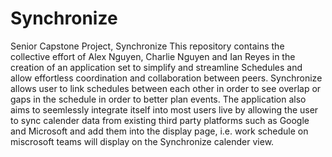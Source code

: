 # Synchronize
Senior Capstone Project, Synchronize
This repository contains the collective effort of Alex Nguyen, Charlie Nguyen and
Ian Reyes in the creation of an application set to simplify and streamline 
Schedules and allow effortless coordination and collaboration between peers.
Synchronize allows user to link schedules between each other in order to see 
overlap or gaps in the schedule in order to better plan events. The application 
also aims to seemlessly integrate itself into most users live by allowing the user
to sync calender data from existing third party platforms such as Google and 
Microsoft and add them into the display page, i.e. work schedule on miscrosoft 
teams will display on the Synchronize calender view.